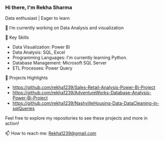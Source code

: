 ### Hi there, I'm Rekha Sharma ###

Data enthusiast | Eager to learn 

🔭 I’m currently working on Data Analysis and visualization

 🚀 Key Skills
- Data Visualization: Power BI
- Data Analysis: SQL, Excel
- Programming Languages: I'm currently learning Python.
- Database Management: Microsoft SQL Server
- ETL Processes: Power Query

🌟 Projects Highlights

 - https://github.com/rekha1239/Sales-Retail-Analysis-Power-Bi-Project
- https://github.com/rekha1239/AdventureWorks-Database-Analysis-Power-Bi-Project
- https://github.com/rekha1239/NashvilleHousing-Data-DataCleaning-in-sqlQueries

Feel free to explore my repositories to see these projects and more in action!

📫 How to reach me: Rekha1239@gmail.com

